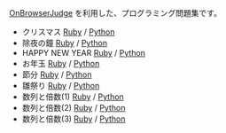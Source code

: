 [OnBrowserJudge](https://github.com/nodai2hITC/onbrowserjudge) を利用した、プログラミング問題集です。

- クリスマス [Ruby](https://nodai2hitc.github.io/problems/christmas1_ruby.html) / [Python](https://nodai2hitc.github.io/problems/christmas1_python.html)
- 除夜の鐘 [Ruby](https://nodai2hitc.github.io/problems/joya_ruby.html) / [Python](https://nodai2hitc.github.io/problems/joya_python.html)
- HAPPY NEW YEAR [Ruby](https://nodai2hitc.github.io/problems/happynewyear_ruby.html) / [Python](https://nodai2hitc.github.io/problems/happynewyear_python.html)
- お年玉 [Ruby](https://nodai2hitc.github.io/problems/otoshidama_ruby.html) / [Python](https://nodai2hitc.github.io/problems/otoshidama_python.html)
- 節分 [Ruby](https://nodai2hitc.github.io/problems/setsubun_ruby.html) / [Python](https://nodai2hitc.github.io/problems/setsubun_python.html)
- 雛祭り [Ruby](https://nodai2hitc.github.io/problems/hinamatsuri_ruby.html) / [Python](https://nodai2hitc.github.io/problems/hinamatsuri_python.html)
- 数列と倍数(1) [Ruby](https://nodai2hitc.github.io/problems/suuretsu_baisuu1_ruby.html) / [Python](https://nodai2hitc.github.io/problems/suuretsu_baisuu1_python.html)
- 数列と倍数(2) [Ruby](https://nodai2hitc.github.io/problems/suuretsu_baisuu2_ruby.html) / [Python](https://nodai2hitc.github.io/problems/suuretsu_baisuu2_python.html)
- 数列と倍数(3) [Ruby](https://nodai2hitc.github.io/problems/suuretsu_baisuu3_ruby.html) / [Python](https://nodai2hitc.github.io/problems/suuretsu_baisuu3_python.html)
